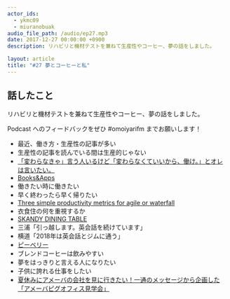```yaml
---
actor_ids:
  - ykmc09
  - miuranobuak
audio_file_path: /audio/ep27.mp3
date: 2017-12-27 00:00:00 +0900
description: リハビリと機材テストを兼ねて生産性やコーヒー、夢の話をしました。

layout: article
title: "#27 夢とコーヒーと私"  
---
```


## 話したこと
リハビリと機材テストを兼ねて生産性やコーヒー、夢の話をしました。

Podcast へのフィードバックをぜひ #omoiyarifm までお願いします！

- 最近、働き方・生産性の記事が多い
- 生産性の記事を読んでいる間は生産的じゃない
- [「変わらなきゃ」言う人いるけど「変わらなくていいから、働け。」とオレは言いたい。](http://blog.tinect.jp/?p=31172)
- [Books&Apps](http://blog.tinect.jp/)
- 働きたい時に働きたい
- 早く終わったら早く帰りたい
- [Three simple productivity metrics for agile or waterfall](https://www.ca.com/en/blog-highlight/three-simple-productivity-metrics-for-agile-or-waterfall.html)
- 衣食住の何を重視するか
- [SKANDY DINING TABLE](http://www.casa-hils.com/fs/furniture/dtplsk01)
- 三浦「引っ越します。英会話を続けています」
- 横道「2018年は英会話とジムに通う」
- [ピーベリー](http://www.kimameya.co.jp/mame/pberry.html)
- ブレンドコーヒーは飲みやすい
- 夢をはっきりと言える人になりたい
- 子供に誇れる仕事をしたい
- [夏休みにアメーバの会社を見に行きたい！一通のメッセージから企画した「アメーバピグオフィス見学会」](https://www.cyberagent.co.jp/way/features/list/detail/id=14063)
